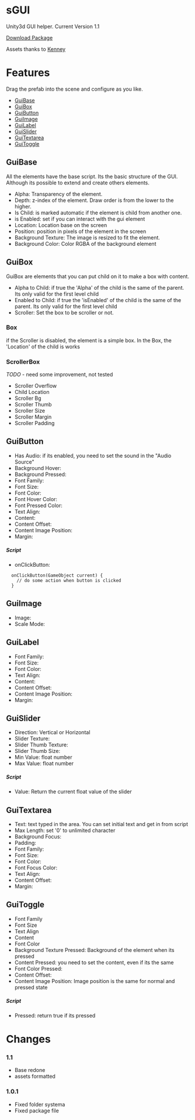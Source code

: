 sGUI
====

Unity3d GUI helper.
Current Version 1.1

[Download Package](https://github.com/sharbelfs/sGUI/raw/master/sGui-1.1.unitypackage)

Assets thanks to [Kenney](http://www.kenney.nl)

Features
====

Drag the prefab into the scene and configure as you like.

* [GuiBase](#guibase)
* [GuiBox](#guibox)
* [GuiButton](#guibutton)
* [GuiImage](#guiimage)
* [GuiLabel](#guilabel)
* [GuiSlider](#guislider)
* [GuiTextarea](#guitextarea)
* [GuiToggle](#guitoggle)


## GuiBase

All the elements have the base script. Its the basic structure of the GUI.
Although its possible to extend and create others elements.

* Alpha: Transparency of the element.
* Depth: z-index of the element. Draw order is from the lower to the higher.
* Is Child: is marked automatic if the element is child from another one.
* is Enabled: set if you can interact with the gui element
* Location: Location base on the screen
* Position: position in pixels of the element in the screen
* Background Texture: The image is resized to fit the element.
* Background Color: Color RGBA of the background element



## GuiBox

GuiBox are elements that you can put child on it to make a box with content.


* Alpha to Child: if true the 'Alpha' of the child is the same of the parent. Its only valid for the first level child
* Enabled to Child: if true the 'isEnabled' of the child is the same of the parent. Its only valid for the first level child
* Scroller: Set the box to be scroller or not.


### Box

if the Scroller is disabled, the element is a simple box.
In the Box, the 'Location' of the child is works


### ScrollerBox

*TODO* - need some improvement, not tested

* Scroller Overflow
* Child Location
* Scroller Bg
* Scroller Thumb
* Scroller Size
* Scroller Margin
* Scroller Padding


## GuiButton

* Has Audio: if its enabled, you need to set the sound in the "Audio Source"
* Background Hover:
* Background Pressed:
* Font Family:
* Font Size:
* Font Color:
* Font Hover Color:
* Font Pressed Color:
* Text Align:
* Content:
* Content Offset:
* Content Image Position:
* Margin:

##### Script

* onClickButton: 

```
  onClickButton(GameObject current) {
    // do some action when button is clicked
  }
```


## GuiImage

* Image:
* Scale Mode:


## GuiLabel

* Font Family:
* Font Size:
* Font Color:
* Text Align:
* Content:
* Content Offset:
* Content Image Position:
* Margin:


## GuiSlider

* Direction: Vertical or Horizontal
* Slider Texture:
* Slider Thumb Texture:
* Slider Thumb Size:
* Min Value: float number
* Max Value: float number

##### Script

* Value: Return the current float value of the slider


## GuiTextarea

* Text: text typed in the area. You can set initial text and get in from script
* Max Length: set '0' to unlimited character
* Background Focus:
* Padding:
* Font Family:
* Font Size:
* Font Color:
* Font Focus Color:
* Text Align:
* Content Offset:
* Margin:

## GuiToggle

* Font Family
* Font Size
* Text Align
* Content
* Font Color
* Background Texture Pressed: Background of the element when its pressed
* Content Pressed: you need to set the content, even if its the same
* Font Color Pressed:
* Content Offset:
* Content Image Position: Image position is the same for normal and pressed state

##### Script

* Pressed: return true if its pressed



Changes
====

### 1.1
* Base redone
* assets formatted


### 1.0.1

* Fixed folder systema
* Fixed package file
